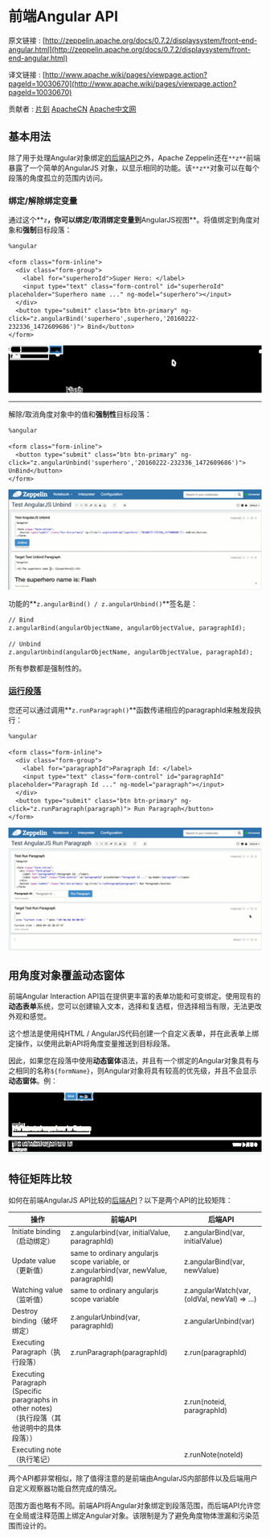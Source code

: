 # 前端Angular API

原文链接 : [http://zeppelin.apache.org/docs/0.7.2/displaysystem/front-end-angular.html](http://zeppelin.apache.org/docs/0.7.2/displaysystem/front-end-angular.html)

译文链接 : [http://www.apache.wiki/pages/viewpage.action?pageId=10030670](http://www.apache.wiki/pages/viewpage.action?pageId=10030670)

贡献者 : [片刻](/display/~jiangzhonglian) [ApacheCN](/display/~apachecn) [Apache中文网](/display/~apachechina)

## 基本用法

除了用于处理Angular对象绑定[的后端API](http://zeppelin.apache.org/docs/0.7.1/displaysystem/back-end-angular.html)之外，Apache Zeppelin还在`**z**`前端暴露了一个简单的AngularJS 对象，以显示相同的功能。该`**z**`对象可以在每个段落的角度孤立的范围内访问。 

### 绑定/解除绑定变量

通过这个**`z`**，你可以绑定/取消绑定变量到**AngularJS视图**。将值绑定到角度对象和**强制**目标段落：

```
%angular 

<form class="form-inline">
  <div class="form-group">
    <label for="superheroId">Super Hero: </label>
    <input type="text" class="form-control" id="superheroId" placeholder="Superhero name ..." ng-model="superhero"></input>
  </div>
  <button type="submit" class="btn btn-primary" ng-click="z.angularBind('superhero',superhero,'20160222-232336_1472609686')"> Bind</button>
</form> 
```

![](img/bc75d2d80212024e9c238469cff2293c.jpg)

* * *

解除/取消角度对象中的值和**强制性**目标段落：

```
%angular 

<form class="form-inline">
  <button type="submit" class="btn btn-primary" ng-click="z.angularUnbind('superhero','20160222-232336_1472609686')"> UnBind</button>
</form> 
```

![](img/112467ee2d258eef386b284609e2dc13.jpg)

功能的**`z.angularBind() / z.angularUnbind()`**签名是：

```
// Bind
z.angularBind(angularObjectName, angularObjectValue, paragraphId); 

// Unbind
z.angularUnbind(angularObjectName, angularObjectValue, paragraphId);
```

所有参数都是强制性的。

### [运行段落](http://zeppelin.apache.org/docs/0.7.1/displaysystem/front-end-angular.html#run-paragraph)

您还可以通过调用**`z.runParagraph()`**函数传递相应的paragraphId来触发段执行：

```
%angular 

<form class="form-inline">
  <div class="form-group">
    <label for="paragraphId">Paragraph Id: </label>
    <input type="text" class="form-control" id="paragraphId" placeholder="Paragraph Id ..." ng-model="paragraph"></input>
  </div>
  <button type="submit" class="btn btn-primary" ng-click="z.runParagraph(paragraph)"> Run Paragraph</button>
</form>
```

![](img/472fba614e7a1087c280aec4b6fcb494.jpg)

## 用角度对象覆盖动态窗体

前端Angular Interaction API旨在提供更丰富的表单功能和可变绑定。使用现有的**动态表单**系统，您可以创建输入文本，选择和复选框，但选择相当有限，无法更改外观和感觉。

这个想法是使用纯HTML / AngularJS代码创建一个自定义表单，并在此表单上绑定操作，以使用此新API将角度变量推送到目标段落。

因此，如果您在段落中使用**动态窗体**语法，并且有一个绑定的Angular对象具有与之相同的名称`${formName}`，则Angular对象将具有较高的优先级，并且不会显示**动态窗体**。例：

![](img/abe19f433922da8cefbaa337ba3a4a52.jpg)

## 特征矩阵比较

如何在前端AngularJS API比较的[后端API](http://zeppelin.apache.org/docs/0.7.1/displaysystem/back-end-angular.html)？以下是两个API的比较矩阵：

| 操作 | 前端API | 后端API |
| --- | --- | --- |
| Initiate binding（启动绑定） | z.angularbind(var, initialValue, paragraphId) | z.angularBind(var, initialValue) |
| Update value（更新值） | same to ordinary angularjs scope variable, or z.angularbind(var, newValue, paragraphId) | z.angularBind(var, newValue) |
| Watching value（监听值） | same to ordinary angularjs scope variable | z.angularWatch(var, (oldVal, newVal) =&gt; ...) |
| Destroy binding（破坏绑定） | z.angularUnbind(var, paragraphId) | z.angularUnbind(var) |
| Executing Paragraph（执行段落） | z.runParagraph(paragraphId) | z.run(paragraphId) |
| Executing Paragraph (Specific paragraphs in other notes)（执行段落（其他说明中的具体段落）） |   | z.run(noteid, paragraphId) |
| Executing note（执行笔记） |   | z.runNote(noteId) |

两个API都非常相似，除了值得注意的是前端由AngularJS内部部件以及后端用户自定义观察器功能自然完成的情况。

范围方面也略有不同。前端API将Angular对象绑定到段落范围，而后端API允许您在全局或注释范围上绑定Angular对象。该限制是为了避免角度物体泄漏和污染范围而设计的。